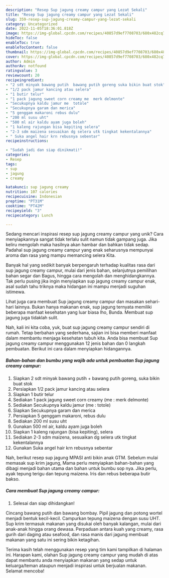 ```yaml
---
description: "Resep Sup jagung creamy campur yang Lezat Sekali"
title: "Resep Sup jagung creamy campur yang Lezat Sekali"
slug: 359-resep-sup-jagung-creamy-campur-yang-lezat-sekali
category: Uncategorized
date: 2022-11-05T18:36:01.818Z
image: https://img-global.cpcdn.com/recipes/40857d9ef7708703/680x482cq70/sup-jagung-creamy-campur-foto-resep-utama.jpg
hideToc: false
enableToc: true
enableTocContent: false
thumbnail: https://img-global.cpcdn.com/recipes/40857d9ef7708703/680x482cq70/sup-jagung-creamy-campur-foto-resep-utama.jpg
cover: https://img-global.cpcdn.com/recipes/40857d9ef7708703/680x482cq70/sup-jagung-creamy-campur-foto-resep-utama.jpg
author: Admin
authorAv: notfound
ratingvalue: 3
reviewcount: 20
recipeingredient:
- "2 sdt minyak bawang putih  bawang putih goreng suka bikin buat stok"
- "1/2 pack jamur kancing atau selera"
- "1 butir telur"
- "1 pack jagung sweet corn creamy me  merk delmonte"
- "Secukupnya kaldu jamur me  totole"
- "Secukupnya garam dan merica"
- "5 genggam makaroni rebus dulu"
- "200 ml susu uht"
- "500 ml air kaldu ayam juga boleh"
- "1 kaleng rajungan bisa kepiting selera"
- "2-3 sdm maizena sesuaikan dg selera utk tingkat kekentalannya"
- " Suka angel hair krn rebusnya sebentar"
recipeinstructions:

- "Sudah jadi dan siap dinikmati!"
categories:
- Resep
tags:
- sup
- jagung
- creamy

katakunci: sup jagung creamy 
nutrition: 107 calories
recipecuisine: Indonesian
preptime: "PT31M"
cooktime: "PT42M"
recipeyield: "3"
recipecategory: Lunch

---
```





Sedang mencari inspirasi resep sup jagung creamy campur yang unik? Cara menyiapkannya sangat tidak terlalu sulit namun tidak gampang juga. Jika keliru mengolah maka hasilnya akan hambar dan bahkan tidak sedap. Padahal sup jagung creamy campur yang enak seharusnya mempunyai aroma dan rasa yang mampu memancing selera Kita.





Banyak hal yang sedikit banyak berpengaruh terhadap kualitas rasa dari sup jagung creamy campur, mulai dari jenis bahan, selanjutnya pemilihan bahan segar dan Bagus, hingga cara mengolah dan menghidangkannya. Tak perlu pusing jika ingin menyiapkan sup jagung creamy campur enak,      asal sudah tahu triknya maka hidangan ini mampu menjadi suguhan istimewa.














Lihat juga cara membuat Sup jagung creamy campur dan masakan sehari-hari lainnya. Bukan hanya makanan enak, sup jagung ternyata memiliki beberapa manfaat kesehatan yang luar biasa lho, Bunda. Membuat sup jagung juga tidaklah sulit.






Nah, kali ini kita coba, yuk, buat sup jagung creamy campur sendiri di rumah. Tetap berbahan yang sederhana, sajian ini bisa memberi manfaat dalam membantu menjaga kesehatan tubuh kita. Anda bisa membuat Sup jagung creamy campur menggunakan 12 jenis bahan dan 0 langkah pembuatan. Berikut ini cara dalam menyiapkan hidangannya.

<!--inarticleads1-->

##### Bahan-bahan dan bumbu yang wajib ada untuk pembuatan Sup jagung creamy campur:

1. Siapkan 2 sdt minyak bawang putih + bawang putih goreng, suka bikin buat stok
1. Persiapkan 1/2 pack jamur kancing atau selera
1. Siapkan 1 butir telur
1. Sediakan 1 pack jagung sweet corn creamy (me : merk delmonte)
1. Sediakan Secukupnya kaldu jamur (me : totole)
1. Siapkan Secukupnya garam dan merica
1. Persiapkan 5 genggam makaroni, rebus dulu
1. Sediakan 200 ml susu uht
1. Gunakan 500 ml air, kaldu ayam juga boleh
1. Siapkan 1 kaleng rajungan (bisa kepiting), selera
1. Sediakan 2-3 sdm maizena, sesuaikan dg selera utk tingkat kekentalannya
1. Gunakan  Suka angel hair krn rebusnya sebentar


Nah, berikut resep sup jagung MPASI anti bikin anak GTM. Sebelum mulai memasak sup krim jagung, Mama perlu menyiapkan bahan-bahan yang dibagi menjadi bahan utama dan bahan untuk bumbu sop nya. Jika perlu, ayak tepung terigu dan tepung maizena. Iris dan rebus beberapa butir bakso. 

<!--inarticleads2-->

##### Cara membuat Sup jagung creamy campur:


1. Selesai dan siap dihidangkan!

Cincang bawang putih dan bawang bombay. Pipil jagung dan potong wortel menjadi bentuk kecil-kecil. Campurkan tepung maizena dengan susu UHT. Sup krim termasuk makanan yang disukai oleh banyak kalangan, mulai dari anak-anak hingga orang dewasa. Perpaduan antara kuah yang creamy, rasa gurih dari daging atau seafood, dan rasa manis dari jagung membuat makanan yang satu ini sering bikin ketagihan. 

Terima kasih telah menggunakan resep yang tim kami tampilkan di halaman ini. Harapan kami, olahan Sup jagung creamy campur yang mudah di atas dapat membantu anda menyiapkan makanan yang sedap untuk keluarga/teman ataupun menjadi inspirasi untuk berjualan makanan. Selamat mencoba!
